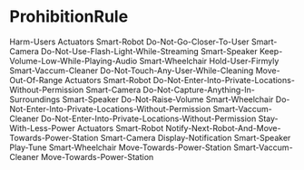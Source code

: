 # ProhibitionRule

<prohibition-rule id="R3">
		<rule>
			<rule-name>Harm-Users</rule-name>
			<device-type>Actuators</device-type>
			<case>
				<condition>
					<device>Smart-Robot</device>
				</condition>
				<action>
					<action-type>Do-Not-Go-Closer-To-User</action-type>
				</action>
			</case>
			<case>
				<condition>
					<device>Smart-Camera</device>
				</condition>
				<action>
					<action-type>Do-Not-Use-Flash-Light-While-Streaming</action-type>
				</action>
			</case>
			<case>
				<condition>
					<device>Smart-Speaker</device>
				</condition>
				<action>
					<action-type>Keep-Volume-Low-While-Playing-Audio</action-type>
				</action>
			</case>
			<case>
				<condition>
					<device>Smart-Wheelchair</device>
				</condition>
				<action>
					<action-type>Hold-User-Firmyly</action-type>
				</action>
			</case>
			<case>
				<condition>
					<device>Smart-Vaccum-Cleaner</device>
				</condition>
				<action>
					<action-type>Do-Not-Touch-Any-User-While-Cleaning</action-type>
				</action>
			</case>
		</rule>
		<rule>
			<rule-name>Move-Out-Of-Range</rule-name>
			<device-type>Actuators</device-type>
			<case>
				<condition>
					<device>Smart-Robot</device>
				</condition>
				<action>
					<action-type>Do-Not-Enter-Into-Private-Locations-Without-Permission</action-type>
				</action>
			</case>
			<case>
				<condition>
					<device>Smart-Camera</device>
				</condition>
				<action>
					<action-type>Do-Not-Capture-Anything-In-Surroundings</action-type>
				</action>
			</case>
			<case>
				<condition>
					<device>Smart-Speaker</device>
				</condition>
				<action>
					<action-type>Do-Not-Raise-Volume</action-type>
				</action>
			</case>
			<case>
				<condition>
					<device>Smart-Wheelchair</device>
				</condition>
				<action>
					<action-type>Do-Not-Enter-Into-Private-Locations-Without-Permission</action-type>
				</action>
			</case>
			<case>
				<condition>
					<device>Smart-Vaccum-Cleaner</device>
				</condition>
				<action>
					<action-type>Do-Not-Enter-Into-Private-Locations-Without-Permission</action-type>
				</action>
			</case>
		</rule>
		<rule>
			<rule-name>Stay-With-Less-Power</rule-name>
			<device-type>Actuators</device-type>
			<case>
				<condition>
					<device>Smart-Robot</device>
				</condition>
				<action>
					<action-type>Notify-Next-Robot-And-Move-Towards-Power-Station</action-type>
				</action>
			</case>
			<case>
				<condition>
					<device>Smart-Camera</device>
				</condition>
				<action>
					<action-type>Display-Notification</action-type>
				</action>
			</case>
			<case>
				<condition>
					<device>Smart-Speaker</device>
				</condition>
				<action>
					<action-type>Play-Tune</action-type>
				</action>
			</case>
			<case>
				<condition>
					<device>Smart-Wheelchair</device>
				</condition>
				<action>
					<action-type>Move-Towards-Power-Station</action-type>
				</action>
			</case>
			<case>
				<condition>
					<device>Smart-Vaccum-Cleaner</device>
				</condition>
				<action>
					<action-type>Move-Towards-Power-Station</action-type>
				</action>
			</case>
		</rule>  
	</prohibition-rule>
